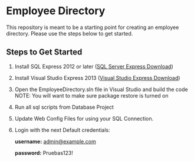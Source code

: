 # Employee Directory #

This repository is meant to be a starting point for creating an employee directory. Please use the steps below to get started.

## Steps to Get Started ##

1. Install SQL Express 2012 or later ([SQL Server Express Download](http://msdn.microsoft.com/en-us/evalcenter/dn434042.aspx))
2. Install Visual Studio Express 2013 ([Visual Studio Express Download](http://www.visualstudio.com/downloads/download-visual-studio-vs#d-express-windows-8))
3. Open the EmployeeDirectory.sln file in Visual Studio and build the code
   NOTE: You will want to make sure package restore is turned on
4. Run all sql scripts from Database Project

5. Update Web Config Files for using your SQL Connection.

6. Login with the next Default credentials:

     **username:** admin@example.com

     **password:** Pruebas123!
